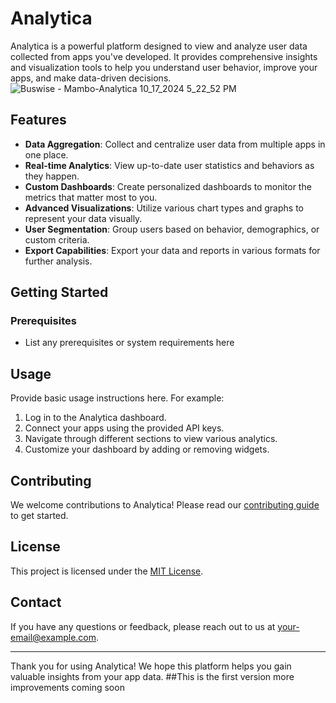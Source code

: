 # Analytica

Analytica is a powerful platform designed to view and analyze user data collected from apps you've developed. It provides comprehensive insights and visualization tools to help you understand user behavior, improve your apps, and make data-driven decisions.
![Buswise - Mambo-Analytica 10_17_2024 5_22_52 PM](https://github.com/user-attachments/assets/d94eb47a-a40f-4dac-9a75-d1f0c384c08a)

## Features

- **Data Aggregation**: Collect and centralize user data from multiple apps in one place.
- **Real-time Analytics**: View up-to-date user statistics and behaviors as they happen.
- **Custom Dashboards**: Create personalized dashboards to monitor the metrics that matter most to you.
- **Advanced Visualizations**: Utilize various chart types and graphs to represent your data visually.
- **User Segmentation**: Group users based on behavior, demographics, or custom criteria.
- **Export Capabilities**: Export your data and reports in various formats for further analysis.

## Getting Started

### Prerequisites

- List any prerequisites or system requirements here



## Usage

Provide basic usage instructions here. For example:

1. Log in to the Analytica dashboard.
2. Connect your apps using the provided API keys.
3. Navigate through different sections to view various analytics.
4. Customize your dashboard by adding or removing widgets.



## Contributing

We welcome contributions to Analytica! Please read our [contributing guide](CONTRIBUTING.md) to get started.

## License

This project is licensed under the [MIT License](LICENSE).

## Contact

If you have any questions or feedback, please reach out to us at [your-email@example.com](mailto:nkiprono589@gmail.com).

---

Thank you for using Analytica! We hope this platform helps you gain valuable insights from your app data.
##This is the first version more improvements coming soon
